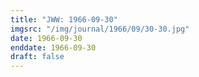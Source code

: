 ```yaml
---
title: "JWW: 1966-09-30"
imgsrc: "/img/journal/1966/09/30-30.jpg"
date: 1966-09-30
enddate: 1966-09-30
draft: false
---
```


<!-- fix pre-formatted input -->
